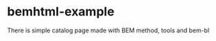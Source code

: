 bemhtml-example
===============

There is simple catalog page made with BEM method, tools and bem-bl
